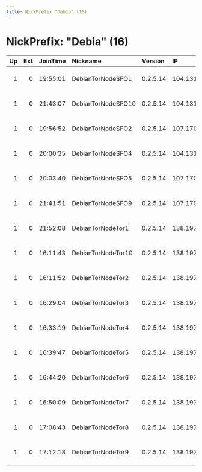 ```yaml
---
title: NickPrefix "Debia" (16)
---
```


# NickPrefix: "Debia" (16)

|   Up |   Ext | JoinTime   | Nickname           | Version   | IP              | AS                  | CC   |   ORp |   Dirp | OS    | Contact                     |   eFamMembers |
|-----:|------:|:-----------|:-------------------|:----------|:----------------|:--------------------|:-----|------:|-------:|:------|:----------------------------|--------------:|
|    1 |     0 | 19:55:01   | DebianTorNodeSFO1  | 0.2.5.14  | 104.131.132.110 | Digital Ocean, Inc. | us   |  9001 |   9030 | Linux | Person somebody@example.com |             1 |
|    1 |     0 | 21:43:07   | DebianTorNodeSFO10 | 0.2.5.14  | 104.131.138.76  | Digital Ocean, Inc. | us   |  9001 |   9030 | Linux | Person somebody@example.com |             1 |
|    1 |     0 | 19:56:52   | DebianTorNodeSFO2  | 0.2.5.14  | 107.170.215.154 | Digital Ocean, Inc. | us   |  9001 |   9030 | Linux | Person somebody@example.com |             1 |
|    1 |     0 | 20:00:35   | DebianTorNodeSFO4  | 0.2.5.14  | 104.131.140.142 | Digital Ocean, Inc. | us   |  9001 |   9030 | Linux | Person somebody@example.com |             1 |
|    1 |     0 | 20:03:40   | DebianTorNodeSFO5  | 0.2.5.14  | 107.170.204.221 | Digital Ocean, Inc. | us   |  9001 |   9030 | Linux | Person somebody@example.com |             1 |
|    1 |     0 | 21:41:51   | DebianTorNodeSFO9  | 0.2.5.14  | 107.170.193.222 | Digital Ocean, Inc. | us   |  9001 |   9030 | Linux | Person somebody@example.com |             1 |
|    1 |     0 | 21:52:08   | DebianTorNodeTor1  | 0.2.5.14  | 138.197.145.229 | Digital Ocean, Inc. | ca   |  9001 |   9030 | Linux | Person somebody@example.com |             1 |
|    1 |     0 | 16:11:43   | DebianTorNodeTor10 | 0.2.5.14  | 138.197.159.125 | Digital Ocean, Inc. | ca   |  9001 |   9030 | Linux | Person somebody@example.com |             1 |
|    1 |     0 | 16:11:52   | DebianTorNodeTor2  | 0.2.5.14  | 138.197.150.91  | Digital Ocean, Inc. | ca   |  9001 |   9030 | Linux | Person somebody@example.com |             1 |
|    1 |     0 | 16:29:04   | DebianTorNodeTor3  | 0.2.5.14  | 138.197.150.172 | Digital Ocean, Inc. | ca   |  9001 |   9030 | Linux | Person somebody@example.com |             1 |
|    1 |     0 | 16:33:19   | DebianTorNodeTor4  | 0.2.5.14  | 138.197.158.87  | Digital Ocean, Inc. | ca   |  9001 |   9030 | Linux | Person somebody@example.com |             1 |
|    1 |     0 | 16:39:47   | DebianTorNodeTor5  | 0.2.5.14  | 138.197.150.217 | Digital Ocean, Inc. | ca   |  9001 |   9030 | Linux | Person somebody@example.com |             1 |
|    1 |     0 | 16:44:20   | DebianTorNodeTor6  | 0.2.5.14  | 138.197.145.132 | Digital Ocean, Inc. | ca   |  9001 |   9030 | Linux | Person somebody@example.com |             1 |
|    1 |     0 | 16:50:09   | DebianTorNodeTor7  | 0.2.5.14  | 138.197.145.143 | Digital Ocean, Inc. | ca   |  9001 |   9030 | Linux | Person somebody@example.com |             1 |
|    1 |     0 | 17:08:43   | DebianTorNodeTor8  | 0.2.5.14  | 138.197.159.151 | Digital Ocean, Inc. | ca   |  9001 |   9030 | Linux | Person somebody@example.com |             1 |
|    1 |     0 | 17:12:18   | DebianTorNodeTor9  | 0.2.5.14  | 138.197.154.76  | Digital Ocean, Inc. | ca   |  9001 |   9030 | Linux | Person somebody@example.com |             1 |
